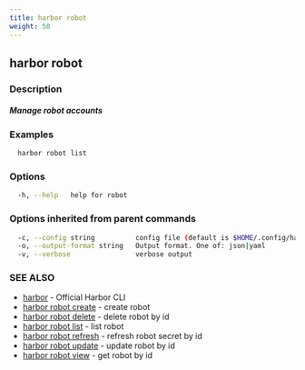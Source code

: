 ```yaml
---
title: harbor robot
weight: 50
---
```

## harbor robot

### Description

##### Manage robot accounts

### Examples

```sh
  harbor robot list
```

### Options

```sh
  -h, --help   help for robot
```

### Options inherited from parent commands

```sh
  -c, --config string          config file (default is $HOME/.config/harbor-cli/config.yaml)
  -o, --output-format string   Output format. One of: json|yaml
  -v, --verbose                verbose output
```

### SEE ALSO

* [harbor](harbor.md)	 - Official Harbor CLI
* [harbor robot create](harbor-robot-create.md)	 - create robot
* [harbor robot delete](harbor-robot-delete.md)	 - delete robot by id
* [harbor robot list](harbor-robot-list.md)	 - list robot
* [harbor robot refresh](harbor-robot-refresh.md)	 - refresh robot secret by id
* [harbor robot update](harbor-robot-update.md)	 - update robot by id
* [harbor robot view](harbor-robot-view.md)	 - get robot by id

